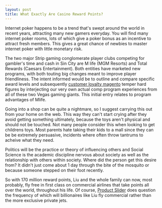 ```yaml
---
layout: post
title: What Exactly Are Casino Reward Points?
---
```



Internet poker happens to be a trend that's swept around the world in recent years, attracting many new gamers everyday. You will find many internet poker rooms, lots of which give a poker bonus as an incentive to attract fresh members. This gives a great chance of newbies to master internet poker with little monetary risk.



The two major Strip gaming conglomerate player clubs competing for gambler's time and cash in Sin City are M life (MGM Resorts) and Total Rewards (Caesars Entertainment). Both entities have marketed new programs, with both touting big changes meant to improve player friendliness. The intent informed would be to outline and compare specific award levels and subsequently <a href="https://magerewardpoints.com/">customer loyalty magento</a> temper hard figures by interjecting our very own actual comp program experiences from all of these two Vegas gaming giants. This initial entry relates to program advantages of Mlife.

Going into a shop can be quite a nightmare, so I suggest carrying this out from your home on the web. This way they can't start crying after they avoid getting something ultimately, because the toys aren't physical and should not be touched. Not many people consider this when looking to get childrens toys. Most parents hate taking their kids to a mall since they can be be extremely persuasive, incidents where often throw tantrums to acheive what they need.

Politics will be the practice or theory of influencing others and Social Science is the academic discipline nervous about society as well as the relationship with others within society. Where did the person get this desire from? It didn't just come about 1 day through the bite of the mosquito or because someone stepped on their foot recently.

So with 170 million reward points, Liu and the whole family can now, most probably, fly free in first class on commercial airlines that take points all over the world, throughout his life.  Of course, <a href="https://www.magentocommerce.com/magento-connect/product-sliders-new-featured-on-sale-most-view-best-seller-product.html">Product Slider</a> does question the frequency of which will billionaires like Liu fly commercial rather than the more exclusive private jets.


